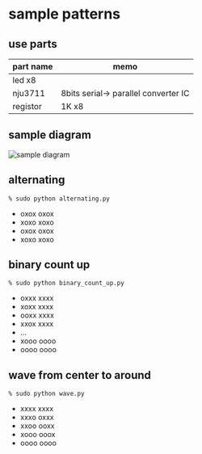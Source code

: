 # sample patterns

## use parts
  part name        |  memo
-------------------|--------------------------
led x8             |
nju3711            | 8bits serial-> parallel converter IC 
registor           | 1K x8

##  sample diagram
![sample dìagram](https://raw.github.com/kurosuke/RPi-GPIO/master/images/nju3711_board.png)

## alternating

    % sudo python alternating.py

- oxox oxox
- xoxo xoxo
- oxox oxox
- xoxo xoxo

## binary count up

    % sudo python binary_count_up.py

- oxxx xxxx
- xoxx xxxx
- ooxx xxxx
- xxox xxxx
- ...
- xooo oooo
- oooo oooo

## wave from center to around

    % sudo python wave.py

- xxxx xxxx
- xxxo oxxx
- xxoo ooxx
- xooo ooox
- oooo oooo


